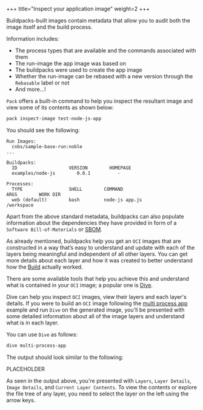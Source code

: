 +++
title="Inspect your application image"
weight=2
+++

Buildpacks-built images contain metadata that allow you to audit both the image itself and the build process.

<!--more-->

Information includes:

* The process types that are available and the commands associated with them
* The run-image the app image was based on
* The buildpacks were used to create the app image
* Whether the run-image can be rebased with a new version through the `Rebasable` label or not
* And more...!

`Pack` offers a built-in command to help you inspect the resultant image and view some of its contents as shown below:

```bash
pack inspect-image test-node-js-app
```

You should see the following:

```text
Run Images:
  cnbs/sample-base-run:noble
...

Buildpacks:
  ID                   VERSION        HOMEPAGE
  examples/node-js        0.0.1          -

Processes:
  TYPE                 SHELL        COMMAND                           ARGS        WORK DIR
  web (default)        bash         node-js app.js                                   /workspace
```

Apart from the above standard metadata, buildpacks can also populate information about the dependencies they have provided in form of a `Software Bill-of-Materials` or [SBOM].

As already mentioned, buildpacks help you get an `OCI` images that are constructed in a way that’s easy to understand and update with each of the layers being meaningful and independent of all other layers. You can get more details about each layer and how it was created to better understand how the [Build] actually worked.

There are some available tools that help you achieve this and understand what is contained in your `OCI` image; a popular one is [Dive].

Dive can help you inspect `OCI` images, view their layers and each layer's details. If you were to build an `OCI` image following the [multi process app] example and run `Dive` on the generated image, you'll be presented with some detailed information about all of the image layers and understand what is in each layer.

You can use `Dive` as follows:

```bash
dive multi-process-app
```

The output should look similar to the following:

PLACEHOLDER

As seen in the output above, you're presented with `Layers`, `Layer Details`, `Image Details`, and `Current Layer Contents`. To view the contents or explore the file tree of any layer, you need to select the layer on the left using the arrow keys.

[SBOM]: /docs/for-app-developers/how-to/build-outputs/download-sbom
[build]: https://buildpacks.io/docs/for-app-developers/concepts/build/
[Dive]: https://github.com/wagoodman/dive
[multi process app]: https://buildpacks.io/docs/for-app-developers/how-to/build-outputs/specify-launch-process/#build-a-multi-process-app
